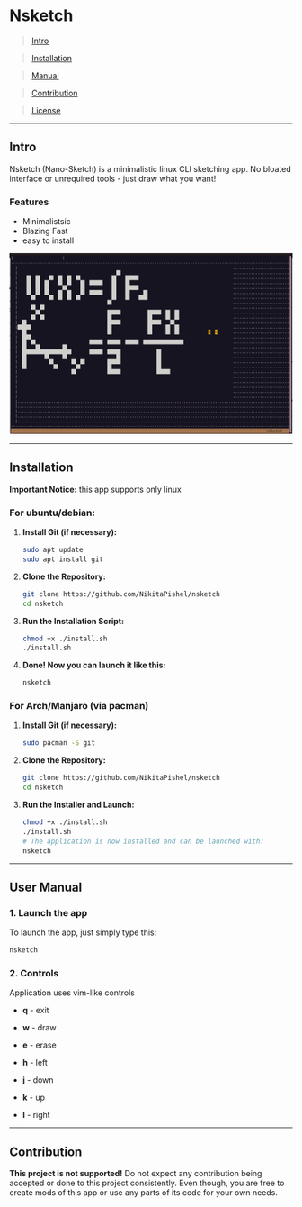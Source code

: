 # **Nsketch**

> [Intro](#intro)

> [Installation](#installation)

> [Manual](#user-manual)

> [Contribution](#contribution-)

> [License](/LICENSE.md)

---

## Intro
Nsketch (Nano-Sketch) is a minimalistic linux CLI sketching app. No bloated interface or unrequired tools - just draw what you want!

### Features
- Minimalistsic
- Blazing Fast
- easy to install

![Screenshot 1](./readmeFiles/screenshot-1.png?width=360)

---

## **Installation**
**Important Notice:** this app supports only linux

### For ubuntu/debian:
1.  **Install Git (if necessary):**
    ```bash
    sudo apt update
    sudo apt install git
    ```

2.  **Clone the Repository:**
    ```bash
    git clone https://github.com/NikitaPishel/nsketch
    cd nsketch
    ```

3.  **Run the Installation Script:**
    ```bash
    chmod +x ./install.sh
    ./install.sh
    ```

4. **Done! Now you can launch it like this:**
    ```bash
    nsketch
    ```

### For Arch/Manjaro (via pacman)
1.  **Install Git (if necessary):**
    ```bash
    sudo pacman -S git
    ```

2.  **Clone the Repository:**
    ```bash
    git clone https://github.com/NikitaPishel/nsketch
    cd nsketch
    ```

3.  **Run the Installer and Launch:**
    ```bash
    chmod +x ./install.sh
    ./install.sh
    # The application is now installed and can be launched with:
    nsketch
    ```

---

## **User Manual**
### **1. Launch the app**
To launch the app, just simply type this:
```bash
nsketch
```

### **2. Controls**
Application uses vim-like controls

- **q** - exit

- **w** - draw
- **e** - erase

- **h** - left
- **j** - down
- **k** - up
- **l** - right

---

## **Contribution**
**This project is not supported!** Do not expect any contribution being accepted or done to this project consistently. Even though, you are free to create mods of this app or use any parts of its code for your own needs.
